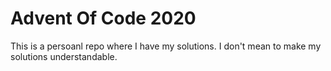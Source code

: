 # Advent Of Code 2020
This is a persoanl repo where I have my solutions. I don't mean to make my solutions understandable.